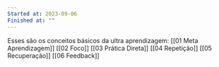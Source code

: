 ```yaml
---
Started at: 2023-09-06
Finished at: ""
---
```

Esses são os conceitos básicos da ultra aprendizagem:
[[01 Meta Aprendizagem]]
[[02 Foco]]
[[03 Prática Direta]]
[[04 Repetição]]
[[05 Recuperação]]
[[06 Feedback]]